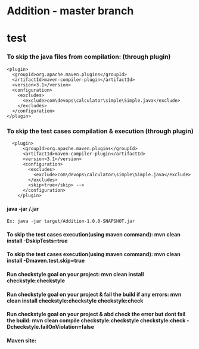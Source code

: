# Addition - master branch

# test

### To skip the java files from compilation: (through plugin)
 
    <plugin>
      <groupId>org.apache.maven.plugins</groupId>
      <artifactId>maven-compiler-plugin</artifactId>
      <version>3.1</version>
      <configuration>
        <excludes>
          <exclude>com\devops\calculator\simple\Simple.java</exclude>
        </excludes>
      </configuration>
    </plugin>
    
  ### To skip the test cases compilation & execution (through plugin)
  
      <plugin>
          <groupId>org.apache.maven.plugins</groupId>
          <artifactId>maven-compiler-plugin</artifactId>
          <version>3.1</version>
          <configuration>
            <excludes>
              <exclude>com\devops\calculator\simple\Simple.java</exclude>
            </excludes>
            <skip>true</skip> -->
          </configuration>
        </plugin>
        
#### java -jar <path>/<Package>.jar
    
    Ex: java -jar target/Addition-1.0.0-SNAPSHOT.jar
  
#### To skip the test cases execution(using maven command): mvn clean install -DskipTests=true

#### To skip the test cases execution(using maven command): mvn clean install -Dmaven.test.skip=true

#### Run checkstyle goal on your project: mvn clean install checkstyle:checkstyle

#### Run checkstyle goal on your project & fail the build if any errors: mvn clean install checkstyle:checkstyle checkstyle:check

#### Run checkstyle goal on your project & abd check the error but dont fail the build: mvn clean compile checkstyle:checkstyle checkstyle:check -Dcheckstyle.failOnViolation=false 

#### Maven site: 
